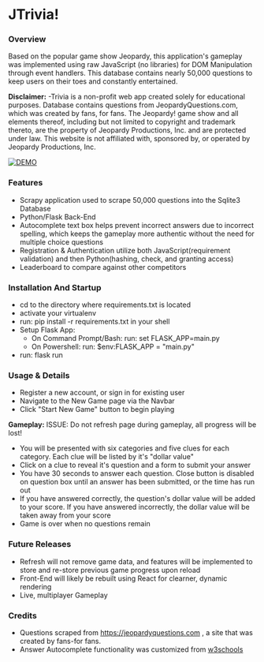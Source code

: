 # JTrivia!
### Overview
Based on the popular game show Jeopardy, this application's gameplay was implemented using raw JavaScript (no libraries) for DOM Manipulation through event handlers. This database contains nearly 50,000 questions to keep users on their toes and constantly entertained. 

<strong>Disclaimer:</strong>  -Trivia is a non-profit web app created solely for educational purposes. Database contains questions from JeopardyQuestions.com, which was created by fans, for fans. The Jeopardy! game show and all elements thereof, including but not limited to copyright and trademark thereto, are the property of Jeopardy Productions, Inc. and are protected under law. This website is not affiliated with, sponsored by, or operated by Jeopardy Productions, Inc.

<a href="https://will-jtrivia.herokuapp.com/"><img src="https://img.shields.io/badge/-DEMO-4E69C8?style=for-the-badge&logo=appveyor;link=https://will-jtrivia.herokuapp.com/" alt="DEMO"></a>


### Features
* Scrapy application used to scrape 50,000 questions into the Sqlite3 Database
* Python/Flask Back-End 
* Autocomplete text box helps prevent incorrect answers due to incorrect spelling, which keeps the gameplay more authentic without the need for multiple choice questions
* Registration & Authentication utilize both JavaScript(requirement validation) and then Python(hashing, check, and granting access)
* Leaderboard to compare against other competitors


### Installation And Startup
* cd to the directory where requirements.txt is located
* activate your virtualenv
* run: pip install -r requirements.txt in your shell
* Setup Flask App:
  * On Command Prompt/Bash:
      run: set FLASK_APP=main.py
  * On Powershell:
      run: $env:FLASK_APP = "main.py"
* run: flask run


### Usage & Details
* Register a new account, or sign in for existing user
* Navigate to the New Game page via the Navbar
* Click "Start New Game" button to begin playing

<strong>Gameplay:</strong>
ISSUE: Do not refresh page during gameplay, all progress will be lost!

* You will be presented with six categories and five clues for each category. Each clue will be listed by it's "dollar value"
* Click on a clue to reveal it's question and a form to submit your answer
* You have 30 seconds to answer each question. Close button is disabled on question box until an answer has been submitted, or the time has run out
* If you have answered correctly, the question's dollar value will be added to your score. If you have answered incorrectly, the dollar value will be taken away from your score
* Game is over when no questions remain

### Future Releases
* Refresh will not remove game data, and features will be implemented to store and re-store previous game progress upon reload
* Front-End will likely be rebuilt using React for clearner, dynamic rendering
* Live, multiplayer Gameplay



### Credits
* Questions scraped from https://jeopardyquestions.com , a site that was created by fans-for fans. 
* Answer Autocomplete functionality was customized from <a href="https://www.w3schools.com/howto/howto_js_autocomplete.asp">w3schools</a>
